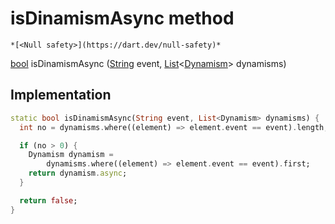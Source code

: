 


# isDinamismAsync method




    *[<Null safety>](https://dart.dev/null-safety)*




[bool](https://api.flutter.dev/flutter/dart-core/bool-class.html) isDinamismAsync
([String](https://api.flutter.dev/flutter/dart-core/String-class.html) event, [List](https://api.flutter.dev/flutter/dart-core/List-class.html)&lt;[Dynamism](../../smeup_models_dynamism/Dynamism-class.md)> dynamisms)








## Implementation

```dart
static bool isDinamismAsync(String event, List<Dynamism> dynamisms) {
  int no = dynamisms.where((element) => element.event == event).length;

  if (no > 0) {
    Dynamism dynamism =
        dynamisms.where((element) => element.event == event).first;
    return dynamism.async;
  }

  return false;
}
```








